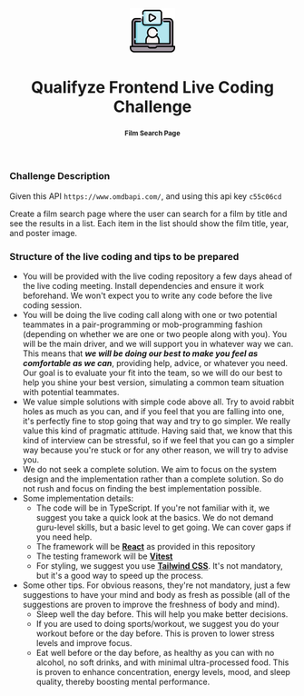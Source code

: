 <br />
<br />

<p align="center">
  <img src=".images/video-call.png" alt="qualifyze live coding challenge" width="80" height="80">
</p>


<h1 align="center">
  <b>
    Qualifyze Frontend Live Coding Challenge
  </b>
  <br />
  <h4 align="center"><small>Film Search Page</small></h4>
</h1>

<br />

### Challenge Description

Given this API `https://www.omdbapi.com/`, and using this api key `c55c06cd`

Create a film search page where the user can search for a film by title and see the results in a list. Each item in the list should show the film title, year, and poster image.

### Structure of the live coding and tips to be prepared

- You will be provided with the live coding repository a few days ahead of the live coding meeting. Install dependencies and ensure it work beforehand. We won't expect you to write any code before the live coding session.
- You will be doing the live coding call along with one or two potential teammates in a pair-programming or mob-programming fashion (depending on whether we are one or two people along with you). You will be the main driver, and we will support you in whatever way we can. This means that **_we will be doing our best to make you feel as comfortable as we can_**, providing help, advice, or whatever you need. Our goal is to evaluate your fit into the team, so we will do our best to help you shine your best version, simulating a common team situation with potential teammates.
- We value simple solutions with simple code above all. Try to avoid rabbit holes as much as you can, and if you feel that you are falling into one, it's perfectly fine to stop going that way and try to go simpler. We really value this kind of pragmatic attitude. Having said that, we know that this kind of interview can be stressful, so if we feel that you can go a simpler way because you're stuck or for any other reason, we will try to advise you.
- We do not seek a complete solution. We aim to focus on the system design and the implementation rather than a complete solution. So do not rush and focus on finding the best implementation possible.
- Some implementation details:
  - The code will be in TypeScript. If you're not familiar with it, we suggest you take a quick look at the basics. We do not demand guru-level skills, but a basic level to get going. We can cover gaps if you need help.
  - The framework will be **[React](https://react.dev/)** as provided in this repository
  - The testing framework will be **[Vitest](https://vitest.dev/)**
  - For styling, we suggest you use **[Tailwind CSS](https://tailwindcss.com/)**. It's not mandatory, but it's a good way to speed up the process.
- Some other tips. For obvious reasons, they're not mandatory, just a few suggestions to have your mind and body as fresh as possible (all of the suggestions are proven to improve the freshness of body and mind).
  - Sleep well the day before. This will help you make better decisions.
  - If you are used to doing sports/workout, we suggest you do your workout before or the day before. This is proven to lower stress levels and improve focus.
  - Eat well before or the day before, as healthy as you can with no alcohol, no soft drinks, and with minimal ultra-processed food. This is proven to enhance concentration, energy levels, mood, and sleep quality, thereby boosting mental performance.
